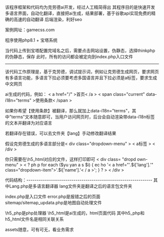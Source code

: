 该程序框架和代码均为克劳德ai开发，经过人工精简得出
其程序目的是快速开发多语言界面，自动化翻译，直接把ai生成，结果部署，基于谷歌api实现免费的精确的高速的自动翻译
后端渲染，利好seo

案例网址：gamecss.com

程序使用php8.1   +     宝塔系统

当代码上传到宝塔配置完域名之后，需要点击网站设置，伪静态，选择thinkphp的伪静态，保存
此时，所有的访问都会被定向到index.php入口文件

-----------------------------------------------------------------------------------------------------



该代码工作原理是，基于克劳德，调试提示词，例如让克劳德生成网页，要求网页有多语言功能，多语言下拉必须要考虑多国语言并且下拉必须是a标签，要求生成中文网页

ai生成的代码，例如：
< a href="/" >首页< /a >
< span class="current" data-i18n="terms" >使用条款< /span >

如果你希望【使用条款】被翻译，那么就加上data-i18n="terms"，其中"terms"文本随意即可，当用户访问网页时，后台会自动渲染带data-i18n标签的文本并翻译为对应语言

若翻译存在错误，可以去文件夹【lang】手动修改翻译结果



假设克劳德生成的多语言部分是< div class="dropdown-menu" >
                        < a标签 >
                    < /div >

你只需要在\h5_html对应的文件，这样打印即可
<  div class= "dropd own-menu" >
                        < ? ph p 
                            for each ($yu yan a s $i) {
                                ec ho '< a href="'.$i['lang'].'" class="dropdown-item">'.$i['name'].'< / a >';
                            }
                        ? >
                    < /div >


代码结构：----------------------------------------------------------------
其中Lang.php是多语言翻译器
lang文件夹是翻译之后的语言包文件夹

index.php是入口文件
error.php是报错之后的页面
sitemap/sitemap_updata.php是地图自动处理文件

\h5_php是php处理器
\h5_html是ai生成的，html页面代码
其中h5_php和h5_html文件名是相同关联关系


assets随意，可有可无，看业务需求


